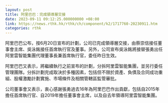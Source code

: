 ```yaml
---
layout: post
title: 阿里巴巴：完成領導層交接
date: 2023-09-11 09:12:25.000000000 +08:00
link: https://news.rthk.hk/rthk/ch/component/k2/1717760-20230911.htm
categories: rthk
---
```


阿里巴巴公布，按6月20日宣布的計劃，公司已完成領導層交接，由蔡崇信接任董事會主席、吳泳銘接任首席執行官及董事。另外，公司宣布吳泳銘將接替張勇出任阿里雲智能集團代理董事長兼首席執行官，委任昨日生效。

阿里巴巴又表示，將繼續執行之前宣布的計劃，分拆阿里雲智能集團，並另行委任管理團隊。分拆計劃完成取決於多種因素，包括但不限於資產、負債及合同成功重組、股權激勵計劃實施、市場條件及相關管轄區監管審批。

公司董事會又表示，衷心感謝張勇過去16年為阿里巴巴作出貢獻，包括自2015年擔任首席執行官、自2019年擔任董事會主席，以及自去年領導阿里雲智能集團。
